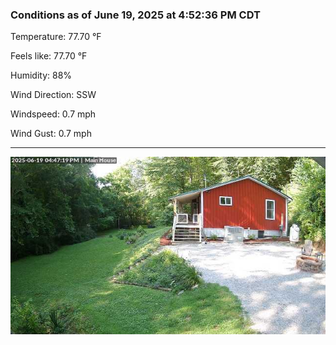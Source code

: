 ### Conditions as of June 19, 2025 at 4:52:36 PM CDT 

Temperature: 77.70 &deg;F

Feels like: 77.70 &deg;F

Humidity: 88%

Wind Direction: SSW

Windspeed: 0.7 mph

Wind Gust: 0.7 mph

---

<img src="./images/latest.jpeg"/>

